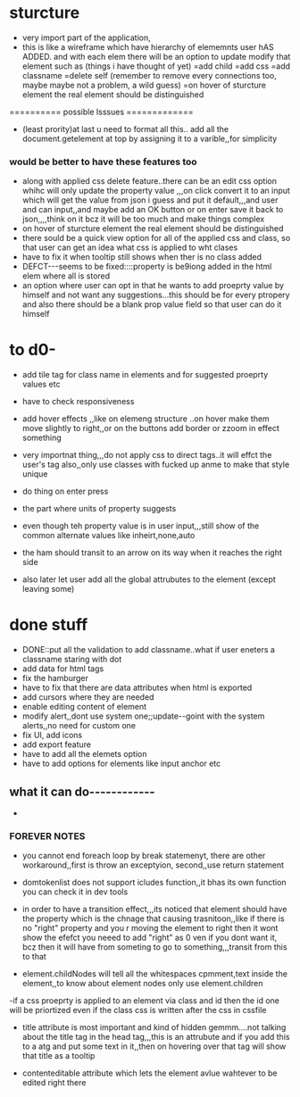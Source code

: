 # sturcture
- very import part of the application,
- this is like a wireframe which have hierarchy of elememnts user hAS ADDED.
and with each elem there will be an option to update modify that element such as (things i have thought of yet)
=add child
=add css
=add classname
=delete self (remember to remove every connections too, maybe maybe not a problem, a wild guess)
=on hover of sturcture element the real element should be distinguished


========== possible Isssues =============
- (least prority)at last u need to format all this.. add all the document.getelement at top by assigning it to a varible,,for simplicity



### would be better to have these features too
- along with applied css delete feature..there can be an edit css option whihc will only update the property value ,,,on click convert it to an input which will get the value from json i guess and put it default,,,and user and can input,,and maybe add an OK button or on enter save it back to json,,,,think on it bcz it will be too much and make things complex
- on hover of sturcture element the real element should be distinguished
- there sould be a quick view option for all of the applied css and class, so that user can get an idea what css is applied to wht clases
- have to fix it when tooltip still shows when ther is no class added
- DEFCT---seems to be fixed::::property is be9iong added in the html elem where all is stored
- an option where user can opt in that he wants to add proeprty value by himself and not want any suggestions...this should be for every ptropery and also there should be a blank prop value field so that user can do it himself
   

# to d0-
- add tile tag for class name in elements and for suggested proeprty values etc


- have to check responsiveness
- add hover effects ,,like on elemeng structure ..on hover make them move slightly to right,,or on the buttons add border or zzoom in effect something
- very importnat thing,,,do not apply css to direct tags..it will effct the user's tag also,,only use classes with fucked up anme to make that style unique
- do thing on enter press
- the part where units of property suggests
- even though teh property value is in user input,,,still show of the common alternate values like inheirt,none,auto
- the ham should transit to an arrow  on its way when it reaches the right side 
- also later let user add all the global attrubutes to the element (except leaving some)


# done stuff
- DONE::put all the validation to add classname..what if user eneters a classname staring with dot
- add data for html tags
- fix the hamburger 
- have to fix that there are data attributes when html is exported
- add cursors where they are needed
- enable editing content of element
- modify alert,,dont use system one;;update--goint with the system alerts,,no need for custom one
- fix UI, add icons 
- add export feature
- have to add all the elemets option
- have to add options for elements like input anchor etc



## what it can do------------
- 







### FOREVER NOTES
- you cannot end foreach loop by break statemenyt, there are other workaround,,first is throw an exceptyion, second,,use return statement

- domtokenlist does not support icludes function,,it bhas its own function you can check it in dev tools

- in order to have a transition effect,,,its noticed that element should have the property which is the chnage that causing trasnitoon,,like if there is no "right" property and you r moving the element to right then it wont show the efefct you neeed to add "right" as 0 ven if you dont want it, bcz then it will have from someting to go to something,,,transit from this to that

- element.childNodes will tell all the whitespaces cpmment,text inside the element,,to know about element nodes only use element.children

-if a css proeprty is applied to an element via class and id then the id one will be priortized even if the class css is written after the css in cssfile

- title attribute is most important and kind of hidden gemmm....not talking about the title tag in the head tag,,,this is an attrubute and if you add this to a atg and put some text in it,,then on hovering over that tag will show that title as a tooltip

- contenteditable attribute which lets the element avlue wahtever to be edited right there